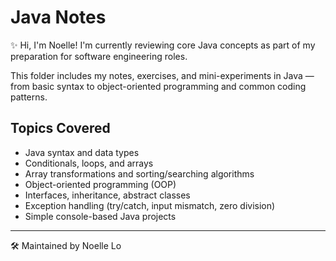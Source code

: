 # Java Notes

✨ Hi, I'm Noelle! I'm currently reviewing core Java concepts as part of my preparation for software engineering roles.

This folder includes my notes, exercises, and mini-experiments in Java — from basic syntax to object-oriented programming and common coding patterns.



## Topics Covered

- Java syntax and data types
- Conditionals, loops, and arrays
- Array transformations and sorting/searching algorithms
- Object-oriented programming (OOP)
- Interfaces, inheritance, abstract classes
- Exception handling (try/catch, input mismatch, zero division)
- Simple console-based Java projects

---

🛠 Maintained by Noelle Lo
